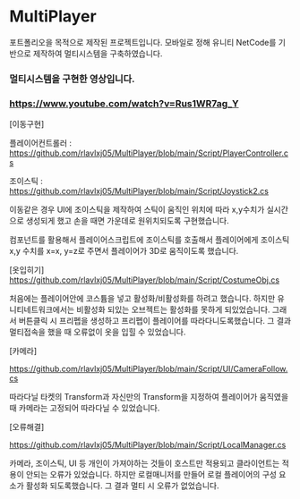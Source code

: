 # MultiPlayer
 포트폴리오을 목적으로  제작된 프로젝트입니다. 모바일로 정해 유니티 NetCode를 기반으로 제작하여 멀티시스템을 구축하였습니다. 

### 멀티시스템을 구현한 영상입니다.

### https://www.youtube.com/watch?v=Rus1WR7ag_Y

[이동구현]

플레이어컨트롤러 : https://github.com/rlavlxj05/MultiPlayer/blob/main/Script/PlayerController.cs

조이스틱 : https://github.com/rlavlxj05/MultiPlayer/blob/main/Script/Joystick2.cs

이동같은 경우 UI에 조이스틱을 제작하여 스틱이 움직인 위치에 따라 x,y수치가 실시간으로 생성되게 했고 손을 때면 가운데로 원위치되도록 구현했습니다.

컴포넌트를 활용해서 플레이어스크립트에 조이스틱를 호출해서 플레이어에게 조이스틱 x,y 수치를 x=x, y=z로 주면서 플레이어가 3D로 움직이도록 했습니다.

[옷입히기]
https://github.com/rlavlxj05/MultiPlayer/blob/main/Script/CostumeObj.cs

처음에는 플레이어안에 코스튬을 넣고 활성화/비활성화를 하려고 했습니다. 하지만 유니티네트워크에서는 비활성화 되있는 오브젝트는 활성화를 못하게 되있었습니다. 그래서 버튼클릭 시 프리펩을 생성하고 프리펩이 플레이어를 따라다니도록했습니다. 그 결과 멀티접속을 했을 때 오류없이 옷을 입힐 수 있었습니다. 

[카메라]

https://github.com/rlavlxj05/MultiPlayer/blob/main/Script/UI/CameraFollow.cs

따라다닐 타켓의 Transform과 자신만의 Transform을 지정하여 플레이어가 움직였을 때 카메라는 고정되어 따라다닐 수 있었습니다.

[오류해결]

https://github.com/rlavlxj05/MultiPlayer/blob/main/Script/LocalManager.cs

카메라, 조이스틱, UI 등 개인이 가져야하는 것들이 호스트만 적용되고 클라이언트는 적용이 안되는 오류가 있었습니다. 하지만 로컬매니저를 만들어 로컬 플레이어의 구성 요소가 활성화 되도록했습니다. 그 결과 멀티 시 오류가 없었습니다.
